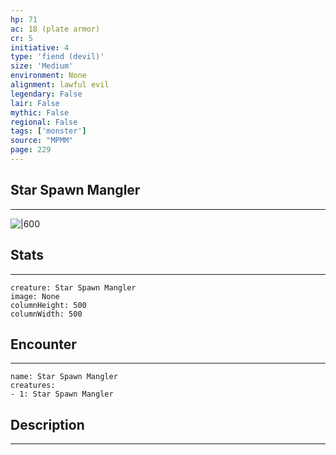 ```yaml
---
hp: 71
ac: 18 (plate armor)
cr: 5
initiative: 4
type: 'fiend (devil)'    
size: 'Medium'
environment: None
alignment: lawful evil
legendary: False
lair: False
mythic: False
regional: False
tags: ['monster']
source: "MPMM"
page: 229
---
```


## Star Spawn Mangler
---

![|600](D:/Program%20Files/5e.tools/img/bestiary/MPMM/Star%20Spawn%20Mangler.webp)

## Stats
---

```statblock
creature: Star Spawn Mangler
image: None
columnHeight: 500
columnWidth: 500
```

## Encounter
---

```encounter-table
name: Star Spawn Mangler
creatures:
- 1: Star Spawn Mangler
```

## Description
---




